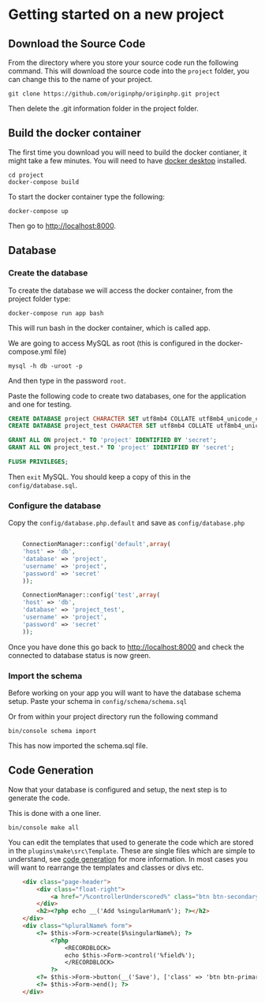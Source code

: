 # Getting started on a new project

## Download the Source Code

From the directory where you store your source code run the following command. This will download the source code into the `project` folder, you can change this to the name of your project.

`git clone https://github.com/originphp/originphp.git project`

Then delete the .git information folder in the project folder.

## Build the docker container

The first time you download you will need to build the docker contianer, it might take a few minutes. You will need to have [docker desktop](https://www.docker.com/products/docker-desktop) installed.

````
cd project
docker-compose build
````

To start the docker container type the following:

`docker-compose up`

Then go to [http://localhost:8000](http://localhost:8000).

## Database

### Create the database

To create the database we will access the docker container, from the project folder type:

`docker-compose run app bash`

This will run bash in the docker container, which is called app.

We are going to access MySQL as root (this is configured in the docker-compose.yml file)

`mysql -h db -uroot -p`

And then type in the password `root`.

Paste the following code to create two databases, one for the application and one for testing.

````sql
CREATE DATABASE project CHARACTER SET utf8mb4 COLLATE utf8mb4_unicode_ci;
CREATE DATABASE project_test CHARACTER SET utf8mb4 COLLATE utf8mb4_unicode_ci;

GRANT ALL ON project.* TO 'project' IDENTIFIED BY 'secret';
GRANT ALL ON project_test.* TO 'project' IDENTIFIED BY 'secret';

FLUSH PRIVILEGES;
````

Then `exit` MySQL. You should keep a copy of this in the `config/database.sql`.

### Configure the database

Copy the `config/database.php.default` and save as `config/database.php`

````php

    ConnectionManager::config('default',array(
    'host' => 'db',
    'database' => 'project',
    'username' => 'project',
    'password' => 'secret'
    ));

    ConnectionManager::config('test',array(
    'host' => 'db',
    'database' => 'project_test',
    'username' => 'project',
    'password' => 'secret'
    ));

````

Once you have done this go back to [http://localhost:8000](http://localhost:8000) and check the connected to database
status is now green.

### Import the schema

Before working on your app you will want to have the database schema setup. Paste your schema in `config/schema/schema.sql`

Or from within your project directory run the following command

`bin/console schema import`

This has now imported the schema.sql file.

## Code Generation

Now that your database is configured and setup, the next step is to generate the code. 

This is done with a one liner.

`bin/console make all`

You can edit the templates that used to generate the code which are stored in the `plugins\make\src\Template`. These are single files which are simple to understand, see [code generation](code-generation.md) for more information. In most cases you will want to rearrange the templates and classes or divs etc.

````html
    <div class="page-header">
        <div class="float-right">
            <a href="/%controllerUnderscored%" class="btn btn-secondary" role="button"><?php echo __('Back');?></a>
        </div>
        <h2><?php echo __('Add %singularHuman%'); ?></h2>
    </div>
    <div class="%pluralName% form">
        <?= $this->Form->create($%singularName%); ?>
            <?php
                <RECORDBLOCK>
                echo $this->Form->control('%field%');
                </RECORDBLOCK>
            ?>
        <?= $this->Form->button(__('Save'), ['class' => 'btn btn-primary']); ?>
        <?= $this->Form->end(); ?>
    </div>
````